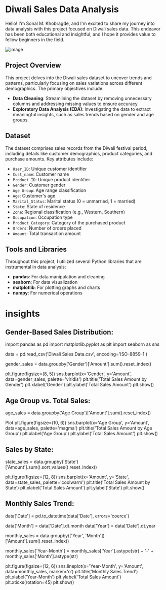 # Diwali Sales Data Analysis

Hello! I'm Sonal M. Khobragde, and I'm excited to share my journey into data analysis with this project focused on Diwali sales data. This endeavor has been both educational and insightful, and I hope it provides value to fellow beginners in the field.

![image](https://github.com/user-attachments/assets/e28ecfa5-c0c5-4005-9f17-9a29ff5e3032)

## Project Overview

This project delves into the Diwali sales dataset to uncover trends and patterns, particularly focusing on sales variations across different demographics. The primary objectives include:

- **Data Cleaning**: Streamlining the dataset by removing unnecessary columns and addressing missing values to ensure accuracy.
- **Exploratory Data Analysis (EDA)**: Investigating the data to extract meaningful insights, such as sales trends based on gender and age groups.

## Dataset

The dataset comprises sales records from the Diwali festival period, including details like customer demographics, product categories, and purchase amounts. Key attributes include:

- `User_ID`: Unique customer identifier
- `Cust_name`: Customer name
- `Product_ID`: Unique product identifier
- `Gender`: Customer gender
- `Age Group`: Age range classification
- `Age`: Customer's age
- `Marital_Status`: Marital status (0 = unmarried, 1 = married)
- `State`: State of residence
- `Zone`: Regional classification (e.g., Western, Southern)
- `Occupation`: Occupation type
- `Product_Category`: Category of the purchased product
- `Orders`: Number of orders placed
- `Amount`: Total transaction amount

## Tools and Libraries

Throughout this project, I utilized several Python libraries that are instrumental in data analysis:

- **pandas**: For data manipulation and cleaning
- **seaborn**: For data visualization
- **matplotlib**: For plotting graphs and charts
- **numpy**: For numerical operations



#  insights


## Gender-Based Sales Distribution:


import pandas as pd
import matplotlib.pyplot as plt
import seaborn as sns

data = pd.read_csv('Diwali Sales Data.csv', encoding='ISO-8859-1')

gender_sales = data.groupby('Gender')['Amount'].sum().reset_index()

plt.figure(figsize=(8, 5))
sns.barplot(x='Gender', y='Amount', data=gender_sales, palette='viridis')
plt.title('Total Sales Amount by Gender')
plt.xlabel('Gender')
plt.ylabel('Total Sales Amount')
plt.show()




## Age Group vs. Total Sales:


age_sales = data.groupby('Age Group')['Amount'].sum().reset_index()

 Plot
plt.figure(figsize=(10, 6))
sns.barplot(x='Age Group', y='Amount', data=age_sales, palette='magma')
plt.title('Total Sales Amount by Age Group')
plt.xlabel('Age Group')
plt.ylabel('Total Sales Amount')
plt.show()

## Sales by State:


state_sales = data.groupby('State')['Amount'].sum().sort_values().reset_index()


plt.figure(figsize=(12, 8))
sns.barplot(x='Amount', y='State', data=state_sales, palette='coolwarm')
plt.title('Total Sales Amount by State')
plt.xlabel('Total Sales Amount')
plt.ylabel('State')
plt.show()


## Monthly Sales Trend:


data['Date'] = pd.to_datetime(data['Date'], errors='coerce')


data['Month'] = data['Date'].dt.month
data['Year'] = data['Date'].dt.year


monthly_sales = data.groupby(['Year', 'Month'])['Amount'].sum().reset_index()


monthly_sales['Year-Month'] = monthly_sales['Year'].astype(str) + '-' + monthly_sales['Month'].astype(str)


plt.figure(figsize=(12, 6))
sns.lineplot(x='Year-Month', y='Amount', data=monthly_sales, marker='o')
plt.title('Monthly Sales Trend')
plt.xlabel('Year-Month')
plt.ylabel('Total Sales Amount')
plt.xticks(rotation=45)
plt.show()






